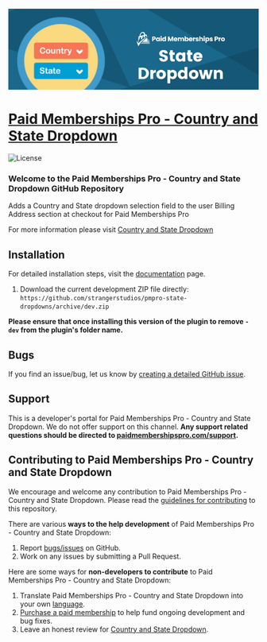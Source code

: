 ![](pmpro-state-dropdowns-banner.png)

# [Paid Memberships Pro - Country and State Dropdown](https://www.paidmembershipspro.com/add-ons/state-dropdown/) #
[comment]: # (Generate badges from shields.io, only works for .org plugins to get other stats etc. We'd have to create our own endpoints for Premium plugins)

![License](https://img.shields.io/badge/license-GPL--3.0%2B-red.svg?style=flat-square)

### Welcome to the Paid Memberships Pro - Country and State Dropdown GitHub Repository
Adds a Country and State dropdown selection field to the user Billing Address section at checkout for Paid Memberships Pro

For more information please visit [Country and State Dropdown](https://www.paidmembershipspro.com/add-ons/state-dropdown/)

## Installation ##
For detailed installation steps, visit the [documentation](https://www.paidmembershipspro.com/add-ons/state-dropdown/) page.

1. Download the current development ZIP file directly: `https://github.com/strangerstudios/pmpro-state-dropdowns/archive/dev.zip`

**Please ensure that once installing this version of the plugin to remove `-dev` from the plugin's folder name.**

## Bugs ##
If you find an issue/bug, let us know by [creating a detailed GitHub issue](https://github.com/strangerstudios/pmpro-state-dropdowns/issues/new).

## Support ##
This is a developer's portal for Paid Memberships Pro - Country and State Dropdown. We do not offer support on this channel. **Any support related questions should be directed to [paidmembershipspro.com/support](https://www.paidmembershipspro.com/support/).**

## Contributing to Paid Memberships Pro - Country and State Dropdown ##
We encourage and welcome any contribution to Paid Memberships Pro - Country and State Dropdown. Please read the [guidelines for contributing](https://github.com/strangerstudios/pmpro-state-dropdowns/blob/dev/.github/CONTRIBUTING.md) to this repository.

There are various **ways to the help development** of Paid Memberships Pro - Country and State Dropdown:

1. Report [bugs/issues](https://github.com/strangerstudios/pmpro-state-dropdowns/issues/new) on GitHub.
2. Work on any issues by submitting a Pull Request.

Here are some ways for **non-developers to contribute** to Paid Memberships Pro - Country and State Dropdown:

1. Translate Paid Memberships Pro - Country and State Dropdown into your own [language](https://www.paidmembershipspro.com/paid-memberships-pro-in-your-language/).
2. [Purchase a paid membership](https://paidmembershipspro.com/pricing) to help fund ongoing development and bug fixes.
3. Leave an honest review for [Country and State Dropdown](https://www.paidmembershipspro.com/submit-testimonial/).